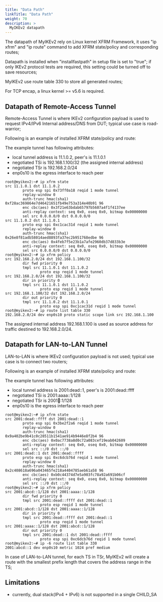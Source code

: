 ```yaml
---
title: "Data Path"
linkTitle: "Data Path"
weight: 70
description: >
  MyIKEv2 datapath
---
```


The datapath of MyIKEv2 rely on Linux kernel XFRM Framework, it uses "ip xfrm" and "ip route" command to add XFRM state/policy and corresponding routes; 

Datapath is installed when "installfastpath" in setup file is set to "true"; if only IKEv2 protocol tests are required, this setting could be turned off to save resources;

MyIKEv2 use route table 330 to store all generated routes;

For TCP encap, a linux kernel >= v5.6 is required.

## Datapath of Remote-Access Tunnel

Remote-Access Tunnel is where IKEv2 configuration payload is used to request IPv4/IPv6 Internal address/DNS from DUT; typical use case is road-warrior;

Following is an example of installed XFRM state/policy and route:

The example tunnel has following attributes:

* local tunnel address is 11.1.0.2, peer's is 11.1.0.1
* negotiated TSi is 192.168.1.100/32 (the assigned internal address)
* negotiated TSr is 192.168.2.0/24
* enp0s10 is the egress interface to reach peer

```
root@myikev2:~# ip xfrm state
src 11.1.0.1 dst 11.1.0.2
        proto esp spi 0x73ff0a18 reqid 1 mode tunnel
        replay-window 0
        auth-trunc hmac(sha1) 0xf28ac369864e7d46421651fb49e753a314e40b91 96
        enc cbc(aes) 0x3f21e63bdab65797b5607a4f1f4137ee
        anti-replay context: seq 0x0, oseq 0x0, bitmap 0x00000000
        sel src 0.0.0.0/0 dst 0.0.0.0/0
src 11.1.0.2 dst 11.1.0.1
        proto esp spi 0xc1cac31d reqid 1 mode tunnel
        replay-window 0
        auth-trunc hmac(sha1) 0x26e8f81adb58014aed8893fa37ec2b951768edbe 96
        enc cbc(aes) 0x4feb7f5e23b1a7afe2960db37d833b3e
        anti-replay context: seq 0x0, oseq 0x0, bitmap 0x00000000
        sel src 0.0.0.0/0 dst 0.0.0.0/0
root@myikev2:~# ip xfrm policy
src 192.168.2.0/24 dst 192.168.1.100/32
        dir fwd priority 0
        tmpl src 11.1.0.1 dst 11.1.0.2
                proto esp reqid 1 mode tunnel
src 192.168.2.0/24 dst 192.168.1.100/32
        dir in priority 0
        tmpl src 11.1.0.1 dst 11.1.0.2
                proto esp reqid 1 mode tunnel
src 192.168.1.100/32 dst 192.168.2.0/24
        dir out priority 0
        tmpl src 11.1.0.2 dst 11.1.0.1
                proto esp spi 0xc1cac31d reqid 1 mode tunnel
root@myikev2:~# ip route list table 330
192.168.2.0/24 dev enp0s10 proto static scope link src 192.168.1.100
```
The assigned internal address 192.168.1.100 is used as source address for traffic destined to 192.168.2.0/24.

## Datapath for LAN-to-LAN Tunnel

LAN-to-LAN is where IKEv2 configuration payload is not used; typical use case is to connect two routers;

Following is an example of installed XFRM state/policy and route:

The example tunnel has following attributes:

* local tunnel address is 2001:dead::1, peer's is 2001:dead::ffff
* negotiated TSi is 2001:aaaa::1/128 
* negotiated TSr is 2001:abcd::1/128
* enp0s10 is the egress interface to reach peer

```
root@myikev2:~# ip xfrm state
src 2001:dead::ffff dst 2001:dead::1
        proto esp spi 0x3be2f2a6 reqid 1 mode tunnel
        replay-window 0
        auth-trunc hmac(sha1) 0x9a402be9b41c0c28511b1541ae914b9446e8f2b4 96
        enc cbc(aes) 0x0ac7738a8d0c72a083cef19eab042609
        anti-replay context: seq 0x0, oseq 0x0, bitmap 0x00000000
        sel src ::/0 dst ::/0
src 2001:dead::1 dst 2001:dead::ffff
        proto esp spi 0xc6dcb76d reqid 1 mode tunnel
        replay-window 0
        auth-trunc hmac(sha1) 0x2c408618a696a043465fe218a4404785aeb61a58 96
        enc cbc(aes) 0xb0c44374d7e5a903fc78a92a691b06cf
        anti-replay context: seq 0x0, oseq 0x0, bitmap 0x00000000
        sel src ::/0 dst ::/0
root@myikev2:~# ip xfrm policy
src 2001:abcd::1/128 dst 2001:aaaa::1/128
        dir fwd priority 0
        tmpl src 2001:dead::ffff dst 2001:dead::1
                proto esp reqid 1 mode tunnel
src 2001:abcd::1/128 dst 2001:aaaa::1/128
        dir in priority 0
        tmpl src 2001:dead::ffff dst 2001:dead::1
                proto esp reqid 1 mode tunnel
src 2001:aaaa::1/128 dst 2001:abcd::1/128
        dir out priority 0
        tmpl src 2001:dead::1 dst 2001:dead::ffff
                proto esp spi 0xc6dcb76d reqid 1 mode tunnel
root@myikev2:~# ip -6 route list table 330
2001:abcd::1 dev enp0s10 metric 1024 pref medium
```

In case of LAN-to-LAN tunnel, for each TS in TSr, MyIKEv2 will create a route with the smallest prefix length that covers the address range in the TS;

## Limitations

* currently, dual stack(IPv4 + IPv6) is not supported in a single CHILD_SA 
